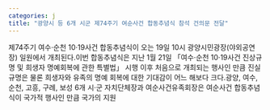 ```yaml
---
categories: j
title: "광양시 등 6개 시군 제74주기 여순사건 합동추념식 참석 건의문 전달"
---
```

제74주기 여수&middot;순천 10&middot;19사건 합동추념식이 오는 19일 10시 광양시민광장(야외공연장) 일원에서 개최된다.이번 합동추념식은 지난 1월 21일 「여수&middot;순천 10&middot;19사건 진상규명 및 희생자 명예회복에 관한 특별법」 시행 이후 처음으로 개최되는 행사인 만큼 진실 규명은 물론 희생자와 유족의 명예 회복에 대한 기대감이 어느 해보다 크다.광양, 여수, 순천, 고흥, 구례, 보성 6개 시&middot;군 자치단체장과 여순사건유족회장은 여순사건 합동추념식이 국가적 행사인 만큼 국가의 지원